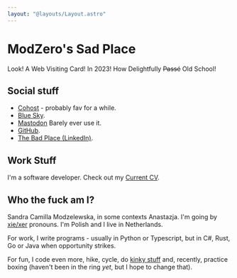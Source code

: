 ```yaml
---
layout: "@layouts/Layout.astro"
---
```

# ModZero's Sad Place

Look! A Web Visiting Card! In 2023! How Delightfully ~~Passé~~ Old School!

## Social stuff

* [Cohost](https://cohost.org/ModZero)<!--rehype:rel=me--> - probably fav for a while.
* [Blue Sky](https://bsky.app/profile/gendershrapnel.modzero.xyz)<!--rehype:rel=me-->.
* [Mastodon](https://mastodon.social/@gendershrapnel)<!--rehype:rel=me--> Barely
  ever use it.
* [GitHub](https://github.com/modulozero/)<!--rehype:rel=me-->.
* [The Bad Place (LinkedIn)](https://www.linkedin.com/in/modzero/)<!--rehype:rel=me-->.

## Work Stuff

I'm a software developer. Check out my [Current CV](./resume.pdf).

## Who the fuck am I?

Sandra Camilla Modzelewska, in some contexts Anastazja. I'm going by
[xie/xer](https://en.pronouns.page/@ModZero) pronouns. I'm Polish and I live
in Netherlands.

For work, I write programs - usually in Python or Typescript, but in C#, Rust,
Go or Java when opportunity strikes.

For fun, I code even more, hike, cycle, do [kinky stuff](./kink/) and,
recently, practice boxing (haven't been in the ring _yet_, but I hope to
change that).
